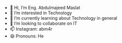 - 👋 Hi, I’m Eng. Abdulmajeed Maslat 
- 👀 I’m interested in Technology 
- 🌱 I’m currently learning about Technology in general 
- 💞️ I’m looking to collaborate on IT 
- 📫 Instagram: abm4r 
- 😄 Pronouns: He

<!---
abm4r/abm4r is a ✨ special ✨ repository because its `README.md` (this file) appears on your GitHub profile.
You can click the Preview link to take a look at your changes.
--->
